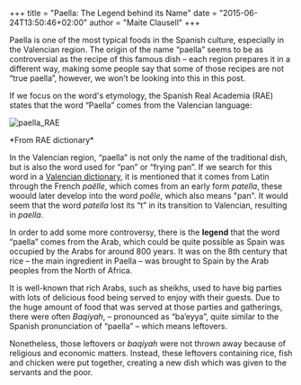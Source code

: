+++
title = "Paella: The Legend behind its Name"
date = "2015-06-24T13:50:46+02:00"
author = "Maite Clausell"
+++

Paella is one of the most typical foods in the Spanish culture, especially in the Valencian region. The origin of the name “paella” seems to be as controversial as the recipe of this famous dish – each region prepares it in a different way, making some people say that some of those recipes are not “true paella”, however, we won’t be looking into this in this post.

If we focus on the word's etymology, the Spanish Real Academia (RAE) states that the word “Paella” comes from the Valencian language:

![paella_RAE](/img/blog/paella.png)
<figcaption>*From RAE dictionary*</figcaption>

In the Valencian region, “paella” is not only the name of the traditional dish, but is also the word used for “pan” or “frying pan”. If we search for this word in a [Valencian dictionary](http://www.diccionari.cat/lexicx.jsp?GECART=0098260), it is mentioned that it comes from Latin through the French *paëlle*, which comes from an early form *patella*, these woould later develop into the word *poêle*, which also means "pan". It would seem that the word *patella* lost its “t” in its transition to Valencian, resulting in *paella*.

In order to add some more controversy, there is the **legend** that the word “paella” comes from the Arab, which could be quite possible as Spain was occupied by the Arabs for around 800 years. It was on the 8th century that rice – the main ingredient in Paella – was brought to Spain by the Arab peoples from the North of Africa.

It is well-known that rich Arabs, such as sheikhs, used to have big parties with lots of delicious food being served to enjoy with their guests. Due to the huge amount of food that was served at those parties and gatherings, there were often *Baqiyah*, – pronounced as “ba’eyya”, quite similar to the Spanish pronunciation of “paella” – which means leftovers.

Nonetheless, those leftovers or *baqiyah* were not thrown away because of religious and economic matters. Instead, these leftovers containing rice, fish and chicken were put together, creating a new dish which was given to the servants and the poor.
